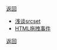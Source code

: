 [返回](../../README.md)

- [浅谈srcset](./image-srcset.md)
- [HTML拖拽事件](./draggable.md)

[返回](../../README.md)